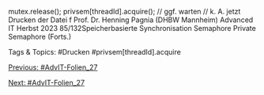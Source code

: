 mutex.release();
privsem[threadId].acquire();  // ggf. warten
// k. A. jetzt Drucken der Datei f
Prof. Dr. Henning Pagnia (DHBW Mannheim) Advanced IT Herbst 2023 85/132Speicherbasierte Synchronisation Semaphore
Private Semaphore (Forts.)

   Tags & Topics:
   #Drucken
   #privsem[threadId].acquire

[Previous: #AdvIT-Folien_27](AdvIT-Folien_27.md)

[Next: #AdvIT-Folien_27](AdvIT-Folien_27.md)